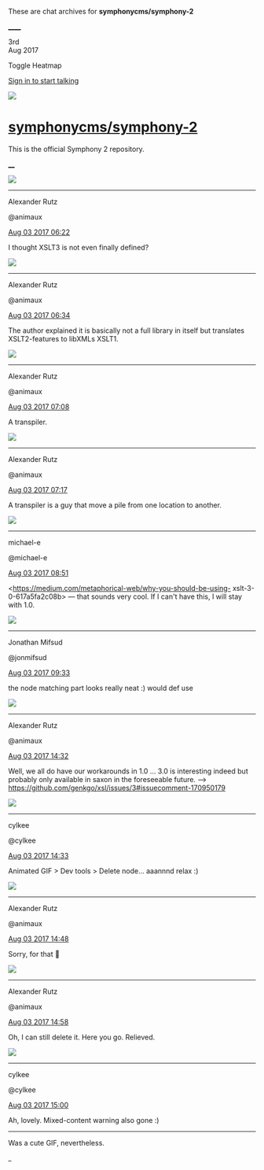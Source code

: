 These are chat archives for **symphonycms/symphony-2**

[__](/symphonycms/symphony-2/archives/2017/08/04)[__](/symphonycms/symphony-2/archives/2017/08/02)

3rd  
Aug 2017

Toggle Heatmap

[Sign in to start talking](/login?action=login&button=archive-login)

![](https://avatars-02.gitter.im/group/iv/3/57542c45c43b8c601977197e?s=48)

#  [symphonycms/symphony-2](/symphonycms/symphony-2)

This is the official Symphony 2 repository.

[ __](/orgs/symphonycms/rooms "More symphonycms rooms")

![](https://avatars2.githubusercontent.com/u/446874?v=4&s=30)

____

Alexander Rutz

@animaux

[Aug 03 2017
06:22](https://gitter.im/symphonycms/symphony-2?at=5982c139a7b406262d547d4e)

I thought XSLT3 is not even finally defined?

![](https://avatars2.githubusercontent.com/u/446874?v=4&s=30)

____

Alexander Rutz

@animaux

[Aug 03 2017
06:34](https://gitter.im/symphonycms/symphony-2?at=5982c3fa210ac269204cad1b)

The author explained it is basically not a full library in itself but
translates XSLT2-features to libXMLs XSLT1.

![](https://avatars2.githubusercontent.com/u/446874?v=4&s=30)

____

Alexander Rutz

@animaux

[Aug 03 2017
07:08](https://gitter.im/symphonycms/symphony-2?at=5982cbf0a7b406262d54a243)

A transpiler.

![](https://avatars2.githubusercontent.com/u/446874?v=4&s=30)

____

Alexander Rutz

@animaux

[Aug 03 2017
07:17](https://gitter.im/symphonycms/symphony-2?at=5982ce1ca7b406262d54a8c0)

A transpiler is a guy that move a pile from one location to another.

![](https://avatars2.githubusercontent.com/u/40072?v=4&s=30)

____

michael-e

@michael-e

[Aug 03 2017
08:51](https://gitter.im/symphonycms/symphony-2?at=5982e411210ac269204d24a2)

<https://medium.com/metaphorical-web/why-you-should-be-using-
xslt-3-0-617a5fa2c08b> — that sounds very cool. If I can't have this, I will
stay with 1.0.

![](https://avatars1.githubusercontent.com/u/859775?v=4&s=30)

____

Jonathan Mifsud

@jonmifsud

[Aug 03 2017
09:33](https://gitter.im/symphonycms/symphony-2?at=5982edfcc101bc4e3ae4bb07)

the node matching part looks really neat :) would def use

![](https://avatars2.githubusercontent.com/u/446874?v=4&s=30)

____

Alexander Rutz

@animaux

[Aug 03 2017
14:32](https://gitter.im/symphonycms/symphony-2?at=598333e8bc464729744dd4da)

Well, we all do have our workarounds in 1.0 … 3.0 is interesting indeed but
probably only available in saxon in the foreseeable future. —>
<https://github.com/genkgo/xsl/issues/3#issuecomment-170950179>

![](https://avatars0.githubusercontent.com/u/11518707?v=4&s=30)

____

cylkee

@cylkee

[Aug 03 2017
14:33](https://gitter.im/symphonycms/symphony-2?at=598334561c8697534a857683)

Animated GIF > Dev tools > Delete node... aaannnd relax :)

![](https://avatars2.githubusercontent.com/u/446874?v=4&s=30)

____

Alexander Rutz

@animaux

[Aug 03 2017
14:48](https://gitter.im/symphonycms/symphony-2?at=598337c4614889d475162595)

Sorry, for that :dash:

![](https://avatars2.githubusercontent.com/u/446874?v=4&s=30)

____

Alexander Rutz

@animaux

[Aug 03 2017
14:58](https://gitter.im/symphonycms/symphony-2?at=59833a2d329651f46ee90d04)

Oh, I can still delete it. Here you go. Relieved.

![](https://avatars0.githubusercontent.com/u/11518707?v=4&s=30)

____

cylkee

@cylkee

[Aug 03 2017
15:00](https://gitter.im/symphonycms/symphony-2?at=59833a9676a757f808701063)

Ah, lovely. Mixed-content warning also gone :)

____

Was a cute GIF, nevertheless.

_

